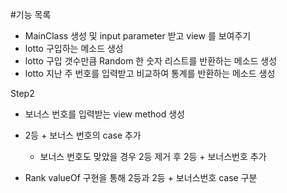 #기능 목록
- MainClass 생성 및 input parameter 받고 view 를 보여주기
- lotto 구입하는 메소드 생성 
- lotto 구입 갯수만큼 Random 한 숫자 리스트를 반환하는 메소드 생성
- lotto 지난 주 번호를 입력받고 비교하여 통계를 반환하는 메소드 생성

Step2
- 보너스 번호를 입력받는 view method 생성
- 2등 + 보너스 번호의 case 추가
    - 보너스 번호도 맞았을 경우 2등 제거 후 2등 + 보너스번호 추가    
        
- Rank valueOf 구현을 통해 2등과 2등 + 보너스번호 case 구분